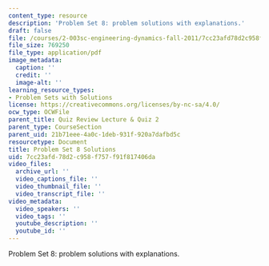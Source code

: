 ```yaml
---
content_type: resource
description: 'Problem Set 8: problem solutions with explanations.'
draft: false
file: /courses/2-003sc-engineering-dynamics-fall-2011/7cc23afd78d2c958f757f91f817406da_MIT2_003SCF11_pset8_sol.pdf
file_size: 769250
file_type: application/pdf
image_metadata:
  caption: ''
  credit: ''
  image-alt: ''
learning_resource_types:
- Problem Sets with Solutions
license: https://creativecommons.org/licenses/by-nc-sa/4.0/
ocw_type: OCWFile
parent_title: Quiz Review Lecture & Quiz 2
parent_type: CourseSection
parent_uid: 21b71eee-4a0c-1deb-931f-920a7dafbd5c
resourcetype: Document
title: Problem Set 8 Solutions
uid: 7cc23afd-78d2-c958-f757-f91f817406da
video_files:
  archive_url: ''
  video_captions_file: ''
  video_thumbnail_file: ''
  video_transcript_file: ''
video_metadata:
  video_speakers: ''
  video_tags: ''
  youtube_description: ''
  youtube_id: ''
---
```

Problem Set 8: problem solutions with explanations.